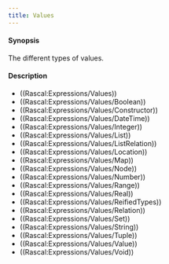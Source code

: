 ```yaml
---
title: Values
---
```


#### Synopsis

The different types of values.


#### Description

* ((Rascal:Expressions/Values))
* ((Rascal:Expressions/Values/Boolean))
* ((Rascal:Expressions/Values/Constructor))
* ((Rascal:Expressions/Values/DateTime))
* ((Rascal:Expressions/Values/Integer))
* ((Rascal:Expressions/Values/List))
* ((Rascal:Expressions/Values/ListRelation))
* ((Rascal:Expressions/Values/Location))
* ((Rascal:Expressions/Values/Map))
* ((Rascal:Expressions/Values/Node))
* ((Rascal:Expressions/Values/Number))
* ((Rascal:Expressions/Values/Range))
* ((Rascal:Expressions/Values/Real))
* ((Rascal:Expressions/Values/ReifiedTypes))
* ((Rascal:Expressions/Values/Relation))
* ((Rascal:Expressions/Values/Set))
* ((Rascal:Expressions/Values/String))
* ((Rascal:Expressions/Values/Tuple))
* ((Rascal:Expressions/Values/Value))
* ((Rascal:Expressions/Values/Void))

